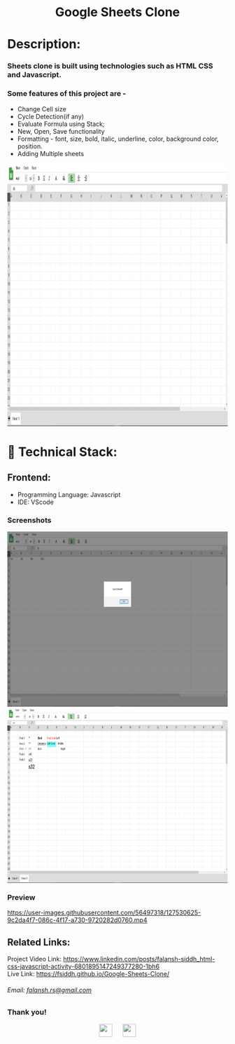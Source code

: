 <h1 align="center">
  Google Sheets Clone
</h1>

# Description:

### Sheets clone is built using technologies such as HTML CSS and Javascript.
### Some features of this project are -
- Change Cell size
- Cycle Detection(if any)
- Evaluate Formula using Stack;
- New, Open, Save functionality
- Formatting - font, size, bold, italic, underline, color, background color, position.
- Adding Multiple sheets

<img src="img/default.PNG" height="600px" width="1000px" >

# 🚀 Technical Stack:

## Frontend:
- Programming Language: Javascript
- IDE: VScode


### Screenshots
<img src="img/cycleDetected.PNG" height="400px" width="800px"    > 
<img src="img/feautures.PNG" height="400px" width="800px"   align = "center">

### Preview



https://user-images.githubusercontent.com/56497318/127530625-9c2da4f7-086c-4f17-a730-9720282d0760.mp4




## Related Links:
Project Video Link: https://www.linkedin.com/posts/falansh-siddh_html-css-javascript-activity-6801895147249377280-1bh6 <br />
Live Link: https://fsiddh.github.io/Google-Sheets-Clone/

###### Email: falansh.rs@gmail.com

### Thank you!
<p align ="center">
  <a href="https://www.linkedin.com/in/falansh-siddh/" target="_blank"><img src="https://cdn.jsdelivr.net/npm/simple-icons@3.0.1/icons/linkedin.svg" style="background-color:white;" height="30"      width="30"></a>
  &nbsp;&nbsp;&nbsp;&nbsp;
  <a href="Soon" target="_blank"><img src="https://cdn.jsdelivr.net/npm/simple-icons@3.0.1/icons/twitter.svg" height="30" width="30"></a>
</p>
